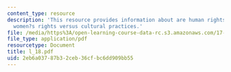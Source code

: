 ```yaml
---
content_type: resource
description: 'This resource provides information about are human rights universal?:
  women?s rights versus cultural practices.'
file: /media/https%3A/open-learning-course-data-rc.s3.amazonaws.com/17-523-ethnicity-and-race-in-world-politics-fall-2005/2eb6a03787b32ceb36cfbc6dd909bb55_l_18.pdf
file_type: application/pdf
resourcetype: Document
title: l_18.pdf
uid: 2eb6a037-87b3-2ceb-36cf-bc6dd909bb55
---
```


